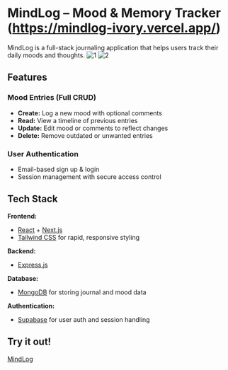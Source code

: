 # MindLog – Mood & Memory Tracker (https://mindlog-ivory.vercel.app/)

MindLog is a full-stack journaling application that helps users track their daily moods and thoughts. 
![1](https://github.com/user-attachments/assets/5277e9c4-cdcb-4d0a-b76b-0e24ec43910c)
![2](https://github.com/user-attachments/assets/faebf92e-b74b-44e5-80b5-1fa597f2d53a)


## Features

### Mood Entries (Full CRUD)

- **Create:** Log a new mood with optional comments
- **Read:** View a timeline of previous entries
- **Update:** Edit mood or comments to reflect changes
- **Delete:** Remove outdated or unwanted entries

### User Authentication

- Email-based sign up & login
- Session management with secure access control


## Tech Stack

**Frontend:**  
- [React](https://reactjs.org/) + [Next.js](https://nextjs.org/)  
- [Tailwind CSS](https://tailwindcss.com/) for rapid, responsive styling

**Backend:**  
- [Express.js](https://expressjs.com/)

**Database:**  
- [MongoDB](https://www.mongodb.com/) for storing journal and mood data

**Authentication:**  
- [Supabase](https://supabase.com/) for user auth and session handling
  

## Try it out!

[MindLog](https://mindlog-ivory.vercel.app/)
